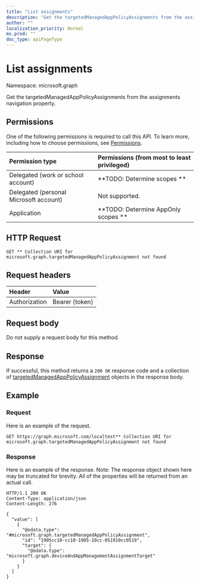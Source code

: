 ```yaml
---
title: "List assignments"
description: "Get the targetedManagedAppPolicyAssignments from the assignments navigation property."
author: ""
localization_priority: Normal
ms.prod: ""
doc_type: apiPageType
---
```


# List assignments

Namespace: microsoft.graph

Get the targetedManagedAppPolicyAssignments from the assignments navigation property.

## Permissions
One of the following permissions is required to call this API. To learn more, including how to choose permissions, see [Permissions](/concepts/permissions-reference.md).

|Permission type|Permissions (from most to least privileged)|
|:---|:---|
|Delegated (work or school account)|**TODO: Determine scopes **|
|Delegated (personal Microsoft account)|Not supported.|
|Application|**TODO: Determine AppOnly scopes **|

## HTTP Request
<!-- {
  "blockType": "ignored"
}
-->
``` http
GET ** Collection URI for microsoft.graph.targetedManagedAppPolicyAssignment not found
```

## Request headers
|Header|Value|
|:---|:---|
|Authorization|Bearer {token}|

## Request body
Do not supply a request body for this method.

## Response
If successful, this method returns a `200 OK` response code and a collection of [targetedManagedAppPolicyAssignment](../resources/targetedmanagedapppolicyassignment.md) objects in the response body.

## Example

### Request
Here is an example of the request.
<!-- {
  "blockType": "request",
  "name": "get_targetedmanagedapppolicyassignment"
}
-->
``` http
GET https://graph.microsoft.com/localtest** Collection URI for microsoft.graph.targetedManagedAppPolicyAssignment not found
```

### Response
Here is an example of the response. Note: The response object shown here may be truncated for brevity. All of the properties will be returned from an actual call.
<!-- {
  "blockType": "response",
  "truncated": true,
  "@odata.type": "collection(microsoft.graph.targetedmanagedapppolicyassignment)"
}
-->
``` http
HTTP/1.1 200 OK
Content-Type: application/json
Content-Length: 276

{
  "value": [
    {
      "@odata.type": "#microsoft.graph.targetedManagedAppPolicyAssignment",
      "id": "1905cc10-cc10-1905-10cc-051910cc0519",
      "target": {
        "@odata.type": "microsoft.graph.deviceAndAppManagementAssignmentTarget"
      }
    }
  ]
}
```


